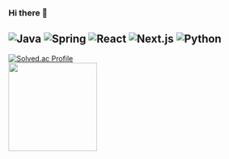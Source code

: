 ### Hi there 👋

<!--
**PHyeonMIN/PHyeonMIN** is a ✨ _special_ ✨ repository because its `README.md` (this file) appears on your GitHub profile.

Here are some ideas to get you started:

- 🔭 I’m currently working on ...
- 🌱 I’m currently learning ...
- 👯 I’m looking to collaborate on ...
- 🤔 I’m looking for help with ...
- 💬 Ask me about ...
- 📫 How to reach me: ...
- 😄 Pronouns: ...
- ⚡ Fun fact: ...
<div>
	 <img height="180em" src="https://github-readme-stats-eight-theta.vercel.app/api?username=minit97&show_icons=true&include_all_commits=true&count_private=true"/>
</div>
-->

![Java](https://img.shields.io/badge/JAVA-007396?style=for-the-badge&logo=java&logoColor=fff)
![Spring](https://img.shields.io/badge/-Spring-6DB33F?style=for-the-badge&logo=Spring&logoColor=fff)
![React](https://img.shields.io/badge/-React-61DAFB?style=for-the-badge&logo=React&logoColor=fff)
![Next.js](https://img.shields.io/badge/Next.js-000000?style=for-the-badge&logo=Next.js&logoColor=fff)
![Python](https://img.shields.io/badge/python-3670A0?style=for-the-badge&logo=python&logoColor=ffdd54)
---

[![Solved.ac Profile](http://mazassumnida.wtf/api/generate_badge?boj=dndb4902)](https://solved.ac/dndb4902)<br/>
<img height = "175em" src="https://github-readme-stats.vercel.app/api?username=minit97&show_icons=true"/>
  

